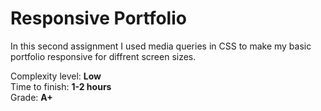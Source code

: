# Responsive Portfolio
In this second assignment I used media queries in CSS to make my basic portfolio responsive for diffrent screen sizes.

Complexity level: <strong>Low</strong>
<br>
Time to finish: <strong>1-2 hours</strong>
<br>
Grade: <strong>A+</strong>
